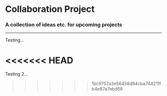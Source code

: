 # Collaboration Project
### A collection of ideas etc. for upcoming projects



---

Testing...



<<<<<<< HEAD
=======


Testing 2...
>>>>>>> 1bc9757a3e56458d94cba744211fb4e87a7ebd69
